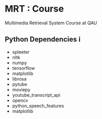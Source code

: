 # MRT : Course
Multimedia Retrieval System Course at QAU

## Python Dependencies ℹ️
- spleeter
- nltk
- numpy
- tensorflow
- matplotlib
- librosa
- pytube
- moviepy
- youtube_transcript_api
- opencv
- python_speech_features
- matplotlib
